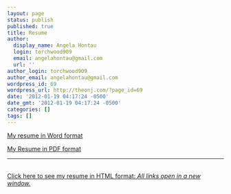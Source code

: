 ```yaml
---
layout: page
status: publish
published: true
title: Resume
author:
  display_name: Angela Hontau
  login: torchwood909
  email: angelahontau@gmail.com
  url: ''
author_login: torchwood909
author_email: angelahontau@gmail.com
wordpress_id: 69
wordpress_url: http://theonj.com/?page_id=69
date: '2012-01-19 04:17:24 -0500'
date_gmt: '2012-01-19 04:17:24 -0500'
categories: []
tags: []
---
```

<style>
    <!--<br />
    a{<br />
       color:#66000;<br />
       -webkit-transition:color 3s ease-in;<br />
    }<br />
    a:hover{color:#CC6600;}<br />
    --><br />
   </style>
<p><a href="http://theonj.com/wp-content/uploads/2012/01/ResumeAngela2014.docx">My resume in Word format</a></p>
<p><a href="http://theonj.com/wp-content/uploads/2012/01/ResumeAngela2015.pdf">My Resume in PDF format</a><br /></p>
<hr />
<br />
<a href="http://theonj.com/wp-content/uploads/2012/01/ResumeAngela20142.htm" target = "_blank">Click here to see my resume in HTML format: <i>All links open in a new window.</i></a></p>
